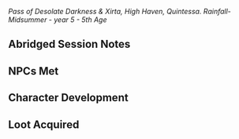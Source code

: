 *Pass of Desolate Darkness & Xirta, High Haven, Quintessa. Rainfall-Midsummer - year 5 - 5th Age* 
## Abridged Session Notes

## NPCs Met
## Character Development
## Loot Acquired
